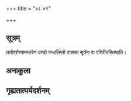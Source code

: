 +++
title = "०८ ०९"

+++
## सूत्रम्
तयोर्श्शय्यामन्तरेण दण्डो गन्धलिप्तो वाससा सूत्रेण वा परिवीतस्तिष्ठति।
## अनाकुला

## गृह्यतात्पर्यदर्शनम्

